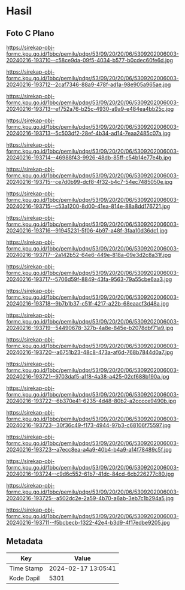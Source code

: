 # Hasil

## Foto C Plano

https://sirekap-obj-formc.kpu.go.id/1bbc/pemilu/pdpr/53/09/20/20/06/5309202006003-20240216-193710--c58ce9da-09f5-4034-b577-b0cdec60fe6d.jpg

https://sirekap-obj-formc.kpu.go.id/1bbc/pemilu/pdpr/53/09/20/20/06/5309202006003-20240216-193712--2caf7346-88a9-478f-ad1a-98e905a965ae.jpg

https://sirekap-obj-formc.kpu.go.id/1bbc/pemilu/pdpr/53/09/20/20/06/5309202006003-20240216-193713--ef752a76-b25c-4930-a9a9-e484ea4bb25c.jpg

https://sirekap-obj-formc.kpu.go.id/1bbc/pemilu/pdpr/53/09/20/20/06/5309202006003-20240216-193713--5c503df2-28ef-4b34-ad14-7eaa2485c07a.jpg

https://sirekap-obj-formc.kpu.go.id/1bbc/pemilu/pdpr/53/09/20/20/06/5309202006003-20240216-193714--46988f43-9926-48db-85ff-c54b14e77e4b.jpg

https://sirekap-obj-formc.kpu.go.id/1bbc/pemilu/pdpr/53/09/20/20/06/5309202006003-20240216-193715--ce7d0b99-dcf8-4f32-b4c7-54ec7485050e.jpg

https://sirekap-obj-formc.kpu.go.id/1bbc/pemilu/pdpr/53/09/20/20/06/5309202006003-20240216-193715--c53a1200-8d00-41ea-814e-88a8dd176721.jpg

https://sirekap-obj-formc.kpu.go.id/1bbc/pemilu/pdpr/53/09/20/20/06/5309202006003-20240216-193716--91945231-5f06-4b97-a48f-3faa10d36dc1.jpg

https://sirekap-obj-formc.kpu.go.id/1bbc/pemilu/pdpr/53/09/20/20/06/5309202006003-20240216-193717--2a142b52-64e6-449e-818a-09e3d2c8a31f.jpg

https://sirekap-obj-formc.kpu.go.id/1bbc/pemilu/pdpr/53/09/20/20/06/5309202006003-20240216-193717--5706d59f-8849-43fa-9563-79a55cbe6aa3.jpg

https://sirekap-obj-formc.kpu.go.id/1bbc/pemilu/pdpr/53/09/20/20/06/5309202006003-20240216-193718--9b7b1b37-c51f-4217-a22b-68eaacf3d48a.jpg

https://sirekap-obj-formc.kpu.go.id/1bbc/pemilu/pdpr/53/09/20/20/06/5309202006003-20240216-193719--54490678-327b-4a8e-845e-b2078dbf71a9.jpg

https://sirekap-obj-formc.kpu.go.id/1bbc/pemilu/pdpr/53/09/20/20/06/5309202006003-20240216-193720--a6751b23-48c8-473a-af6d-768b7844d0a7.jpg

https://sirekap-obj-formc.kpu.go.id/1bbc/pemilu/pdpr/53/09/20/20/06/5309202006003-20240216-193721--9703daf5-a1f8-4a38-a425-02cf688b190a.jpg

https://sirekap-obj-formc.kpu.go.id/1bbc/pemilu/pdpr/53/09/20/20/06/5309202006003-20240216-193722--6b370e41-6235-4d48-80b2-a2cccce9490b.jpg

https://sirekap-obj-formc.kpu.go.id/1bbc/pemilu/pdpr/53/09/20/20/06/5309202006003-20240216-193723--30f36c49-f173-4944-97b3-c68106f75597.jpg

https://sirekap-obj-formc.kpu.go.id/1bbc/pemilu/pdpr/53/09/20/20/06/5309202006003-20240216-193723--a7ecc8ea-a4a9-40b4-b4a9-a14f78489c5f.jpg

https://sirekap-obj-formc.kpu.go.id/1bbc/pemilu/pdpr/53/09/20/20/06/5309202006003-20240216-193724--c9d6c552-61b7-41dc-84cd-6cb226277c80.jpg

https://sirekap-obj-formc.kpu.go.id/1bbc/pemilu/pdpr/53/09/20/20/06/5309202006003-20240216-193725--a502dc2e-2a59-4b70-a6ab-3eb7c1b294a5.jpg

https://sirekap-obj-formc.kpu.go.id/1bbc/pemilu/pdpr/53/09/20/20/06/5309202006003-20240216-193711--f5bcbecb-1322-42e4-b3d9-4f17edbe9205.jpg


## Metadata

| Key        | Value               |
| ---------- | ------------------- |
| Time Stamp | 2024-02-17 13:05:41 |
| Kode Dapil | 5301                |



